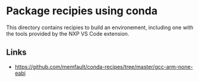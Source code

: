 # Package recipies using conda

This directory contains recipies to build an environement, including one with the tools provided by the NXP VS Code extension.

## Links
- https://github.com/memfault/conda-recipes/tree/master/gcc-arm-none-eabi
